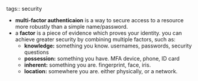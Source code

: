 tags:: security

- **multi-factor authenticaion** is a way to secure access to a resource more robustly than a simple name/password.
- a **factor** is a piece of evidence which proves your identity. you can achieve greater security by combining multiple factors, such as:
	- **knowledge:** something you know. usernames, passwords, security questions
	- **possession:** something you have. MFA device, phone, ID card
	- **inherent:** something you are. fingerprint, face, iris.
	- **location:** somewhere you are. either physically, or a network.